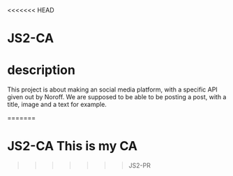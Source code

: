<<<<<<< HEAD
# JS2-CA

# description
This project is about making an social media platform, with a specific API given out by Noroff.
We are supposed to be able to be posting a post, with a title, image and a text for example.

=======
# JS2-CA This is my CA
>>>>>>> JS2-PR
